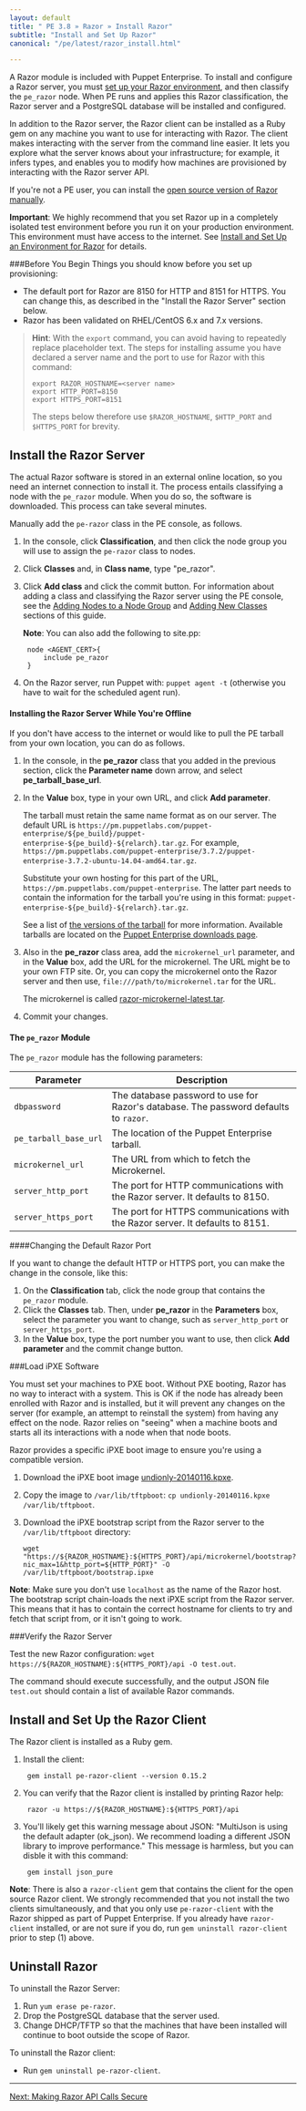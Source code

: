 ```yaml
---
layout: default
title: " PE 3.8 » Razor » Install Razor"
subtitle: "Install and Set Up Razor"
canonical: "/pe/latest/razor_install.html"

---
```

A Razor module is included with Puppet Enterprise. To install and configure a Razor server, you must [set up your Razor environment](./razor_prereqs.html), and then classify the `pe_razor` node. When PE runs and applies this Razor classification, the Razor server and a PostgreSQL database will be installed and configured.

In addition to the Razor server, the Razor client can be installed as a Ruby gem on any machine you want to use for interacting with Razor. The client makes interacting with the server from the command line easier. It lets you explore what the server knows about your infrastructure; for example, it infers types, and enables you to modify how machines are provisioned by interacting with the Razor server API.

If you're not a PE user, you can install the [open source version of Razor manually](https://github.com/puppetlabs/razor-server/wiki/Installation).

**Important**: We highly recommend that you set Razor up in a completely isolated test environment before you run it on your production environment. This environment must have access to the internet. See [Install and Set Up an Environment for Razor](./razor_prereqs.html) for details.

###Before You Begin
Things you should know before you set up provisioning:

+ The default port for Razor are 8150 for HTTP and 8151 for HTTPS. You can change this, as described in the "Install the Razor Server" section below.
+ Razor has been validated on RHEL/CentOS 6.x and 7.x versions.

>**Hint**: With the `export` command, you can avoid having to repeatedly replace placeholder text. The steps for installing assume you have declared a server name and the port to use for Razor with this command:
>
>     export RAZOR_HOSTNAME=<server name>
>     export HTTP_PORT=8150
>     export HTTPS_PORT=8151
>
> The steps below therefore use `$RAZOR_HOSTNAME`, `$HTTP_PORT` and `$HTTPS_PORT` for brevity.

Install the Razor Server
-------------

The actual Razor software is stored in an external online location, so you need an internet connection to install it. The process entails classifying a node with the `pe_razor` module. When you do so, the software is downloaded. This process can take several minutes.

Manually add the `pe-razor` class in the PE console, as follows.

1. In the console, click **Classification**, and then click the node group you will use to assign the `pe-razor` class to nodes.
2. Click **Classes** and, in **Class name**, type "pe_razor".
3. Click **Add class** and click the commit button. For information about adding a  class and classifying the Razor server using the PE console, see the [Adding Nodes to a Node Group](./console_classes_groups.html#adding-nodes-to-a-node-group) and [Adding New Classes](./console_classes_groups.html#adding-classes-to-a-node-group) sections of this guide.


	**Note**: You can also add the following to site.pp:

		node <AGENT_CERT>{
			include pe_razor
		}

4. On the Razor server, run Puppet with: `puppet agent -t` (otherwise you have to wait for the scheduled agent run).

#### Installing the Razor Server While You're Offline

If you don't have access to the internet or would like to pull the PE tarball from your own location, you can do as follows.

1. In the console, in the **pe_razor** class that you added in the previous section, click the **Parameter name** down arrow, and select **pe_tarball_base_url**.
2. In the **Value** box, type in your own URL, and click **Add parameter**.

	The tarball must retain the same name format as on our server. The default URL is `https://pm.puppetlabs.com/puppet-enterprise/${pe_build}/puppet-enterprise-${pe_build}-${relarch}.tar.gz`. For example, `https://pm.puppetlabs.com/puppet-enterprise/3.7.2/puppet-enterprise-3.7.2-ubuntu-14.04-amd64.tar.gz`.

	Substitute your own hosting for this part of the URL, `https://pm.puppetlabs.com/puppet-enterprise`. The latter part needs to contain the information for the tarball you're using in this format:  `puppet-enterprise-${pe_build}-${relarch}.tar.gz`.

	See a list of [the versions of the tarball](install_basic.html#choosing-an-installer-tarball) for more information. Available tarballs are located on the [Puppet Enterprise downloads page](https://puppetlabs.com/misc/pe-files).

3. Also in the **pe_razor** class area, add the `microkernel_url` parameter, and in the **Value** box, add the URL for the microkernel. The URL might be to your own FTP site. Or, you can copy the microkernel onto the Razor server and then use, `file:///path/to/microkernel.tar` for the URL.

	The microkernel is called [razor-microkernel-latest.tar](http://links.puppetlabs.com/razor-microkernel-latest.tar).

4. Commit your changes.


#### The `pe_razor` Module

The `pe_razor` module has the following parameters:

| Parameter | Description |
|-----------| ------------|
| `dbpassword` | The database password to use for Razor's database. The password defaults to `razor`. |
| `pe_tarball_base_url` | The location of the Puppet Enterprise tarball. |
| `microkernel_url` | The URL from which to fetch the Microkernel. |
| `server_http_port` | The port for HTTP communications with the Razor server. It defaults to 8150. |
| `server_https_port` | The port for HTTPS communications with the Razor server. It defaults to 8151. |


####Changing the Default Razor Port

If you want to change the default HTTP or HTTPS port, you can make the change in the console, like this:

1. On the **Classification** tab, click the node group that contains the `pe_razor` module.
2. Click the **Classes** tab. Then, under **pe_razor** in the **Parameters** box, select the parameter you want to change, such as `server_http_port` or `server_https_port`.
3. In the **Value** box, type the port number you want to use, then click **Add parameter** and the commit change button.


###Load iPXE Software

You must set your machines to PXE boot. Without PXE booting, Razor has no way to interact with a system. This is OK if the node has already been enrolled with Razor and is installed, but it will prevent any changes on the server (for example, an attempt to reinstall the system) from having any effect on the node. Razor relies on "seeing" when a machine boots and starts all its interactions with a node when that node boots.

Razor provides a specific iPXE boot image to ensure you're using a compatible version.

1. Download the iPXE boot image [undionly-20140116.kpxe](http://links.puppetlabs.com/pe-razor-ipxe-firmare-3.3).
2. Copy the image to `/var/lib/tftpboot`: `cp undionly-20140116.kpxe /var/lib/tftpboot`.

3. Download the iPXE bootstrap script from the Razor server to the `/var/lib/tftpboot` directory:

	`wget 	"https://${RAZOR_HOSTNAME}:${HTTPS_PORT}/api/microkernel/bootstrap?nic_max=1&http_port=${HTTP_PORT}" -O /var/lib/tftpboot/bootstrap.ipxe`

 **Note**: Make sure you don't use `localhost` as the name of the Razor host. The bootstrap script chain-loads the next iPXE script from the Razor server. This means that it has to contain the correct hostname for clients to try and fetch that script from, or it isn't going to work.


###Verify the Razor Server

Test the new Razor configuration: `wget https://${RAZOR_HOSTNAME}:${HTTPS_PORT}/api -O test.out`.

The command should execute successfully, and the output JSON file `test.out` should contain a list of available Razor commands.


Install and Set Up the Razor Client
-------------

The Razor client is installed as a Ruby gem.

1. Install the client:

		gem install pe-razor-client --version 0.15.2

2. You can verify that the Razor client is installed by printing Razor help:

		razor -u https://${RAZOR_HOSTNAME}:${HTTPS_PORT}/api

3. You'll likely get this warning message about JSON: "MultiJson is using the default adapter (ok_json). We recommend loading a different JSON library to improve performance."  This message is harmless, but you can disble it with this command:

		gem install json_pure

**Note**: There is also a `razor-client` gem that contains the client for the open source Razor client. We strongly recommended that you not install the two clients simultaneously, and that you only use `pe-razor-client` with the Razor shipped as part of Puppet Enterprise. If you already have `razor-client` installed, or are not sure if you do, run `gem uninstall razor-client` prior to step (1) above.

Uninstall Razor
-------------
To uninstall the Razor Server:

1. Run `yum erase pe-razor`.
2. Drop the PostgreSQL database that the server used.
3. Change DHCP/TFTP so that the machines that have been installed will continue to boot outside the scope of Razor.

To uninstall the Razor client:

+  Run `gem uninstall pe-razor-client`.


* * *

[Next: Making Razor API Calls Secure](./razor_secure_apis.html)
